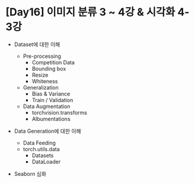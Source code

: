 # [Day16] 이미지 분류 3 ~ 4강 & 시각화 4-3강

* Dataset에 대한 이해
  * Pre-processing
    * Competition Data
    * Bounding box
    * Resize
    * Whiteness
  * Generalization
    * Bias & Variance
    * Train / Validation
  * Data Augmentation
    * torchvision.transforms
    * Albumentations

* Data Generation에 대한 이해
  * Data Feeding
  * torch.utils.data
    * Datasets
    * DataLoader
    
* Seaborn 심화



  




